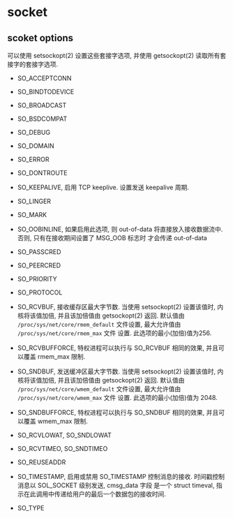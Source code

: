 # socket

## scoket options

可以使用 setsockopt(2) 设置这些套接字选项, 并使用 getsockopt(2) 读取所有套接字的套接字选项.

- SO_ACCEPTCONN

- SO_BINDTODEVICE

- SO_BROADCAST

- SO_BSDCOMPAT

- SO_DEBUG

- SO_DOMAIN

- SO_ERROR

- SO_DONTROUTE

- SO_KEEPALIVE, 启用 TCP keeplive. 设置发送 keepalive 周期.

- SO_LINGER

- SO_MARK

- SO_OOBINLINE, 如果启用此选项, 则 out-of-data 将直接放入接收数据流中. 否则, 只有在接收期间设置了 MSG_OOB 标志时
才会传递 out-of-data

- SO_PASSCRED

- SO_PEERCRED

- SO_PRIORITY

- SO_PROTOCOL

- SO_RCVBUF, 接收缓存区最大字节数. 当使用 setsockopt(2) 设置该值时, 内核将该值加倍, 并且该加倍值由 getsockopt(2)
返回. 默认值由 `/proc/sys/net/core/rmem_default` 文件设置, 最大允许值由 `/proc/sys/net/core/rmem_max` 文件
设置. 此选项的最小(加倍)值为256.

- SO_RCVBUFFORCE, 特权进程可以执行与 SO_RCVBUF 相同的效果, 并且可以覆盖 rmem_max 限制.

- SO_SNDBUF, 发送缓冲区最大字节数. 当使用 setsockopt(2) 设置该值时, 内核将该值加倍, 并且该加倍值由 getsockopt(2)
返回. 默认值由 `/proc/sys/net/core/wmem_default` 文件设置, 最大允许值由 `/proc/sys/net/core/wmem_max` 文件
设置. 此选项的最小(加倍)值为 2048.

- SO_SNDBUFFORCE, 特权进程可以执行与 SO_SNDBUF 相同的效果, 并且可以覆盖 wmem_max 限制.



- SO_RCVLOWAT, SO_SNDLOWAT

- SO_RCVTIMEO, SO_SNDTIMEO



- SO_REUSEADDR


- SO_TIMESTAMP, 启用或禁用 SO_TIMESTAMP 控制消息的接收. 时间戳控制消息以 SOL_SOCKET 级别发送, cmsg_data 字段
是一个 struct timeval, 指示在此调用中传递给用户的最后一个数据包的接收时间. 

- SO_TYPE




























